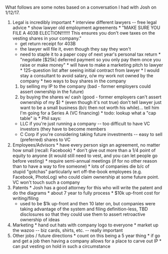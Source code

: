 What follows are some notes based on a conversation I had with Josh on 1/12/17.

  1. Legal is incredibly important
    * interview different lawyers -- free legal advice
    * show lawyer old employment agreements
    * "MAKE SURE YOU FILE A 403B ELECTION!!!!!!!  This ensures you don't owe taxes on the vesting shares in your company."
      * get return receipt for 403B
      * the lawyer will file it, even though they say they won't
      * need to staple it to a paper copy of next year's personal tax return
    * "negotiate [$25k] deferred payment so you only pay them once you raise or make money"
    * will have to make a marketing pitch to lawyer
    * 125-question list after seeing initial contract from lawyer
    * I would stay a consultant to avoid salary, o/w my work not owned by the company
    * two ways to buy shares in the company
      1. by selling my IP to the company (bad - former employers could assert ownership in the future)
      2. by buying the shares w/ cash (good - former employers can't assert ownership of my $)
    * (even though it's not true) don't tell lawyer just want to be a small business (b/c then not worth his while)... tell him I'm going for a Series A (VC financing)
    * todo: lookup what a "cap table" is
    * Phil says:
      * LLC if you're just running a company -- too difficult to have VC investors (they have to become members
      * C Corp if you're considering taking future investments -- easy to sell (preferred) shares to VC
  2. Employees/Advisors
    * have every person sign an agreement, no matter how small (recall: Facebook)
    * don't give out more than a 1/4 point of equity to anyone (it would still need to vest, and you can let people go before vesting)
    * require semi-annual meetings (if for no other reason than to have a way to fire someone)
    * lots of companies die b/c of stupid "gotchas" particularly wrt off-the-book employees (e.g. Facebook, PhotoLog) who could claim ownership at some future point.  VC won't touch such a company
  3. Patents
    * Josh has a good attorney for this who will write the patent and do the diagrams
    * about 7 year to fully process
    * $10k up-front cost for writing/filing
      * used to be $1k up-front and then 10 later on, but companies were taking advantage of the system and filing definition-less, TBD disclosures so that they could use them to assert retroactive ownership of ideas
  4. Marketing
    * hand out hats with company logo to everyone
    * market up the wazoo -- biz cards, shirts, etc. -- really important
  5. Other jobs / future directions
    * count on this being a 5 year thing
    * if go and get a job then having a company allows for a place to carve out IP
    * can put vesting on hold in such a circumstance
